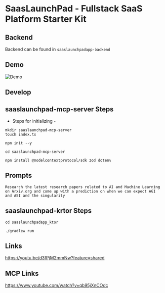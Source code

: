 # SaasLaunchPad - Fullstack SaaS Platform Starter Kit

## Backend

Backend can be found in `saaslaunchpadapp-backend` 
## Demo

![Demo](https://github.com/offsideAI/SaasLaunchPad/blob/main/screenshots/saas_launch_pad_demo_2.gif?raw=true)


## Develop

## saaslaunchpad-mcp-server Steps

* Steps for initializing - 

```
mkdir saaslaunchpad-mcp-server
touch index.ts
```

```
npm init --y
```



```
cd saaslaunchpad-mcp-server

npm install @modelcontextprotocol/sdk zod dotenv
```

## Prompts

```
Research the latest research papers related to AI and Machine Learning on Arxiv.org and come up with a prediction on when we can expect AGI and ASI and the singularity
```

## saaslaunchpad-krtor Steps

```
cd saaslaunchpadapp_ktor

./gradlew run

```
## Links

https://youtu.be/d3fPjM2mmNw?feature=shared



## MCP Links

https://www.youtube.com/watch?v=qb95jXnCOdc

